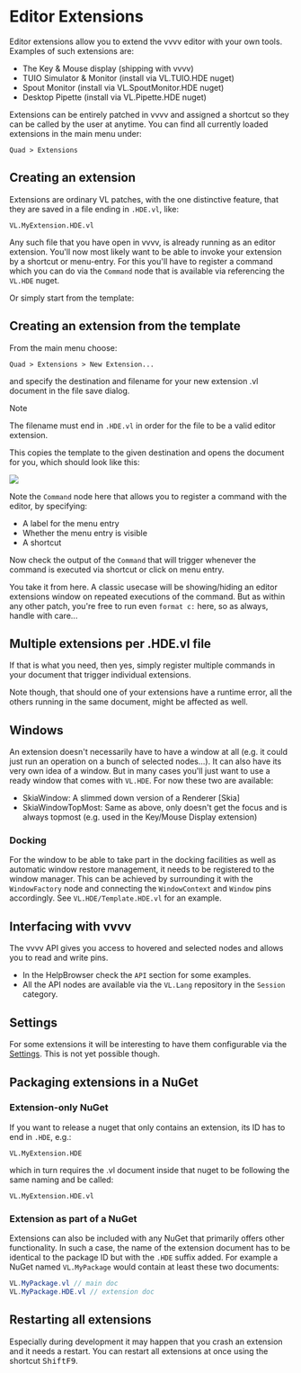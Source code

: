 # Editor Extensions

Editor extensions allow you to extend the vvvv editor with your own tools. Examples of such extensions are:

- The Key & Mouse display (shipping with vvvv)
- TUIO Simulator & Monitor (install via VL.TUIO.HDE nuget)
- Spout Monitor (install via VL.SpoutMonitor.HDE nuget)
- Desktop Pipette (install via VL.Pipette.HDE nuget)

Extensions can be entirely patched in vvvv and assigned a shortcut so they can be called by the user at anytime. You can find all currently loaded extensions in the main menu under:

`Quad > Extensions`

## Creating an extension

Extensions are ordinary VL patches, with the one distinctive feature, that they are saved in a file ending in `.HDE.vl`, like:

`VL.MyExtension.HDE.vl`

Any such file that you have open in vvvv, is already running as an editor extension. You'll now most likely want to be able to invoke your extension by a shortcut or menu-entry. For this you'll have to register a command which you can do via the `Command` node that is available via referencing the `VL.HDE` nuget. 

Or simply start from the template:

## Creating an extension from the template

From the main menu choose:

`Quad > Extensions > New Extension...`

and specify the destination and filename for your new extension .vl document in the file save dialog.

> [!NOTE]
> The filename must end in `.HDE.vl` in order for the file to be a valid editor extension.

This copies the template to the given destination and opens the document for you, which should look like this:

![](../../images/reference/extending/extension-command.png)

Note the `Command` node here that allows you to register a command with the editor, by specifying:
- A label for the menu entry
- Whether the menu entry is visible
- A shortcut

Now check the output of the `Command` that will trigger whenever the command is executed via shortcut or click on menu entry.

You take it from here. A classic usecase will be showing/hiding an editor extensions window on repeated executions of the command. But as within any other patch, you're free to run even `format c:` here, so as always, handle with care...

## Multiple extensions per .HDE.vl file
If that is what you need, then yes, simply register multiple commands in your document that trigger individual extensions.

Note though, that should one of your extensions have a runtime error, all the others running in the same document, might be affected as well. 

## Windows

An extension doesn't necessarily have to have a window at all (e.g. it could just run an operation on a bunch of selected nodes...). It can also have its very own idea of a window. But in many cases you'll just want to use a ready window that comes with `VL.HDE`. For now these two are available:

* SkiaWindow: A slimmed down version of a Renderer [Skia]
* SkiaWindowTopMost: Same as above, only doesn't get the focus and is always topmost (e.g. used in the Key/Mouse Display extension)

### Docking

For the window to be able to take part in the docking facilities as well as automatic window restore management, it needs to be registered to the window manager. This can be achieved by surrounding it with the `WindowFactory` node and connecting the `WindowContext` and `Window` pins accordingly. See `VL.HDE/Template.HDE.vl` for an example.

## Interfacing with vvvv
The vvvv API gives you access to hovered and selected nodes and allows you to read and write pins. 
* In the HelpBrowser check the `API` section for some examples. 
* All the API nodes are available via the `VL.Lang` repository in the `Session` category.

## Settings
For some extensions it will be interesting to have them configurable via the [Settings](../hde/settings.md). This is not yet possible though. 

## Packaging extensions in a NuGet
### Extension-only NuGet
If you want to release a nuget that only contains an extension, its ID has to end in `.HDE`, e.g.:

`VL.MyExtension.HDE`

which in turn requires the .vl document inside that nuget to be following the same naming and be called:

`VL.MyExtension.HDE.vl`

### Extension as part of a NuGet
Extensions can also be included with any NuGet that primarily offers other functionality. In such a case, the name of the extension document has to be identical to the package ID but with the `.HDE` suffix added. For example a NuGet named `VL.MyPackage` would contain at least these two documents:
```c#
VL.MyPackage.vl // main doc
VL.MyPackage.HDE.vl // extension doc
```

## Restarting all extensions
Especially during development it may happen that you crash an extension and it needs a restart. You can restart all extensions at once using the shortcut <span class="keyseq"><kbd>Shift</kbd><kbd>F9</kbd></span>.
